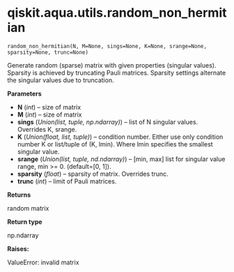<span id="qiskit-aqua-utils-random-non-hermitian" />

# qiskit.aqua.utils.random\_non\_hermitian



`random_non_hermitian(N, M=None, sings=None, K=None, srange=None, sparsity=None, trunc=None)`

Generate random (sparse) matrix with given properties (singular values). Sparsity is achieved by truncating Pauli matrices. Sparsity settings alternate the singular values due to truncation.

**Parameters**

*   **N** (*int*) – size of matrix
*   **M** (*int*) – size of matrix
*   **sings** (*Union(list, tuple, np.ndarray)*) – list of N singular values. Overrides K, srange.
*   **K** (*Union(float, list, tuple)*) – condition number. Either use only condition number K or list/tuple of (K, lmin). Where lmin specifies the smallest singular value.
*   **srange** (*Union(list, tuple, nd.ndarray)*) – \[min, max] list for singular value range, min >= 0. (default=\[0, 1]).
*   **sparsity** (*float*) – sparsity of matrix. Overrides trunc.
*   **trunc** (*int*) – limit of Pauli matrices.

**Returns**

random matrix

**Return type**

np.ndarray

**Raises:**

ValueError: invalid matrix
